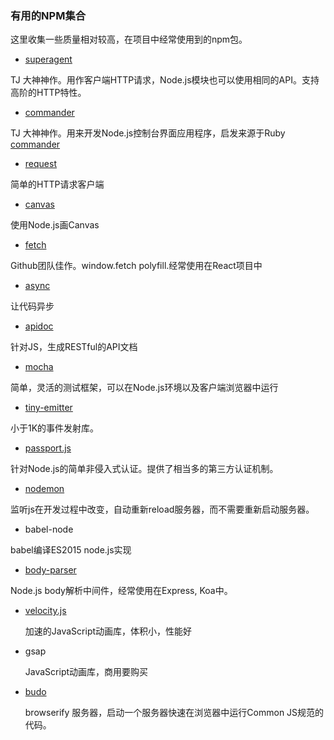 ### 有用的NPM集合

这里收集一些质量相对较高，在项目中经常使用到的npm包。

- [superagent](https://www.npmjs.com/package/superagent)

TJ 大神神作。用作客户端HTTP请求，Node.js模块也可以使用相同的API。支持高阶的HTTP特性。


- [commander](https://www.npmjs.com/package/commander)

TJ 大神神作。用来开发Node.js控制台界面应用程序，启发来源于Ruby [commander](https://github.com/tj/commander)


- [request](https://www.npmjs.com/package/request)

简单的HTTP请求客户端

- [canvas](https://www.npmjs.com/package/canvas)

使用Node.js画Canvas

- [fetch](https://github.com/github/fetch)

Github团队佳作。window.fetch polyfill.经常使用在React项目中

- [async](https://www.npmjs.com/package/async)

让代码异步

- [apidoc](https://www.npmjs.com/package/apidoc)

针对JS，生成RESTful的API文档

- [mocha](https://www.npmjs.com/package/mocha)

简单，灵活的测试框架，可以在Node.js环境以及客户端浏览器中运行

- [tiny-emitter](https://www.npmjs.com/package/tiny-emitter)

小于1K的事件发射库。

- [passport.js](https://www.npmjs.com/package/passport)

针对Node.js的简单非侵入式认证。提供了相当多的第三方认证机制。

- [nodemon](https://www.npmjs.com/package/nodemon)

监听js在开发过程中改变，自动重新reload服务器，而不需要重新启动服务器。

- babel-node

babel编译ES2015 node.js实现

- [body-parser](https://www.npmjs.com/package/body-parser)

Node.js body解析中间件，经常使用在Express, Koa中。

- [velocity.js](https://github.com/julianshapiro/velocity)

  加速的JavaScript动画库，体积小，性能好

- gsap

  JavaScript动画库，商用要购买

- [budo](https://www.npmjs.com/package/budo)

   browserify  服务器，启动一个服务器快速在浏览器中运行Common JS规范的代码。